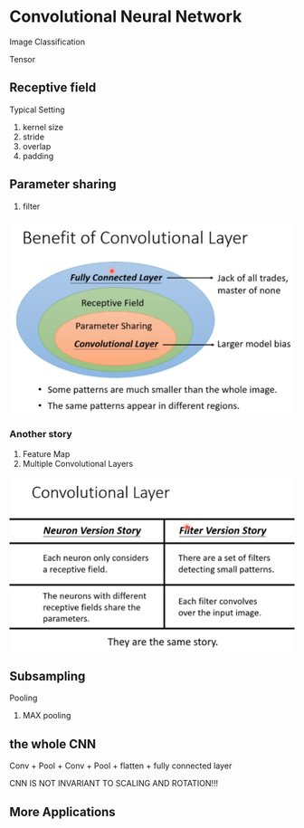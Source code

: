 # Convolutional Neural Network
Image Classification

Tensor

## Receptive field
Typical Setting

1. kernel size
2. stride
3. overlap
4. padding

## Parameter sharing

1. filter

![](img/benefit_ConL.PNG)


### Another story
1. Feature Map
2. Multiple Convolutional Layers

![](img/2story.PNG)

## Subsampling 
Pooling

1. MAX pooling

## the whole CNN

Conv + Pool + Conv + Pool + flatten + fully connected layer

CNN IS NOT INVARIANT TO SCALING AND ROTATION!!!

## More Applications

